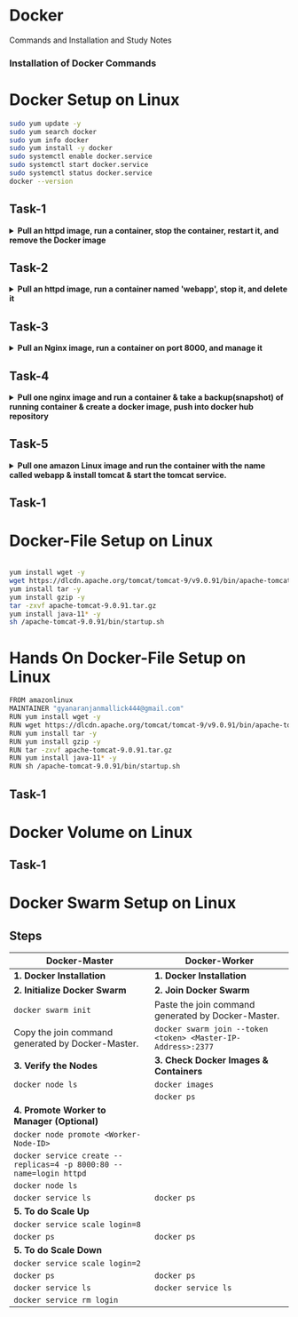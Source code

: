 # Docker
Commands and Installation and Study Notes
### Installation of Docker Commands
# Docker Setup on Linux
  ```sh
  sudo yum update -y
  sudo yum search docker
  sudo yum info docker
  sudo yum install -y docker
  sudo systemctl enable docker.service
  sudo systemctl start docker.service
  sudo systemctl status docker.service
  docker --version
  ```
  ## Task-1
<details>
<summary><strong>Pull an httpd image, run a container, stop the container, restart it, and remove the Docker image</strong></summary>
<br>

```bash
docker images                ## Lists available images on the system; used to check image availability.
docker ps                    ## Shows running containers; used to monitor active containers.  
docker pull httpd            ## Downloads the httpd image from Docker Hub; used to prepare an image.
docker images                ## Verifies the httpd image is downloaded.
docker run -it -d httpd      ## Starts an httpd container in detached interactive mode; used to deploy containers. 
docker ps                    ## Verifies the httpd container is running.
docker stop container_id     ## Stops the running container; used to halt container processes.
docker ps -a                 ## Lists all containers, including stopped ones.
docker start container_id    ## Restarts the stopped container; used to resume operations.
docker stop container_id     ## Stops the restarted container.
docker rm container_id       ## Removes the stopped container; used to free resources.
docker ps -a                 ## Verifies the container is removed.
docker images                ## Lists all images to confirm existence of the httpd image.
docker rmi httpd             ## Deletes the httpd image; used to clean up unused images.
docker images                ## Confirms the image is removed.
```
</details>

  ## Task-2
<details>
<summary><strong>Pull an httpd image, run a container named 'webapp', stop it, and delete it</strong></summary>
<br>

```bash
docker images                     ## Lists available images on the system; used to check image availability.
docker ps                         ## Shows running containers; used to monitor active containers.
docker pull httpd                 ## Downloads the httpd image from Docker Hub; used to prepare an image.
docker images                     ## Verifies the httpd image is downloaded.
docker run -it -d --name webapp httpd  ## Starts an httpd container in detached mode with the name 'webapp'.
docker ps                         ## Verifies the 'webapp' container is running.
docker stop webapp                ## Stops the running 'webapp' container; used to halt container processes.
docker ps -a                      ## Lists all containers, including stopped ones.
docker rm webapp                  ## Removes the stopped 'webapp' container; used to free resources.
docker ps -a                      ## Verifies the container is removed.
docker images                     ## Lists all images to confirm existence of the httpd image.
docker rmi httpd                  ## Deletes the httpd image; used to clean up unused images.
docker images                     ## Confirms the image is removed.
```
</details>

  ## Task-3
<details>
<summary><strong>Pull an Nginx image, run a container on port 8000, and manage it</strong></summary>
<br>

```bash
docker images                           ## Lists available images on the system; used to check image availability.
docker ps                               ## Shows running containers; used to monitor active containers.
docker pull nginx                       ## Downloads the nginx image from Docker Hub; used to prepare an image.
docker images                           ## Verifies the nginx image is downloaded.
docker run -it -d -p 8000:80 nginx      ## Starts an Nginx container in detached mode with port 8000 mapped to container's port 80.
docker ps                               ## Verifies the Nginx container is running and port 8000 is mapped.
docker stop container_id                ## Stops the running Nginx container; used to halt container processes.
docker ps -a                            ## Lists all containers, including stopped ones.
docker rm container_id                  ## Removes the stopped Nginx container; used to free resources.
docker ps -a                            ## Verifies the container is removed.
docker images                           ## Lists all images to confirm existence of the nginx image.
docker rmi nginx                        ## Deletes the nginx image; used to clean up unused images.
docker images                           ## Confirms the image is removed.
```
</details>

  ## Task-4
<details>
<summary><strong>Pull one nginx image and run a container & take a backup(snapshot) of running container & create a docker image, push into docker hub repository</strong></summary>
<br>

```bash
# Step 1: Check running containers
docker ps                           ## Lists all running containers.

# Step 2: Pull the nginx image
docker pull nginx                   ## Pulls the nginx image from Docker Hub.

# Step 3: Run the nginx container
docker run -it -d nginx             ## Starts an nginx container in detached mode.

# Step 4: Commit the running container to a new image
docker commit b5ef90ae5e8c mallick17/samplenginx    ## Creates a new image 'mallick17/samplenginx' from the container.

# Step 5: Check available images
docker images                       ## Verifies the new image is created.

# Step 6: Log in to Docker Hub
docker login                        ## Logs in to Docker Hub (needed to push images).

# Step 7: Push the new image to Docker Hub before pushing the image, Create dockerhub repo
docker push mallick17/samplenginx                ## Pushes the 'samplenginx' image to Docker Hub.
docker push mallick17/samplenginx:tagname        ## Pushes a tagged version of the image.

# Step 8: Verify running containers
docker ps                           ## Checks currently running containers.

# Step 9: Remove the running container forcefully
docker rm -f b5ef90ae5e8c           ## Deletes the container 'b5ef90ae5e8c'.

# Step 10: Remove the nginx image
docker rmi nginx                    ## Removes the nginx image if unused.
docker rmi -f nginx                 ## Force-removes the nginx image.

# Step 11: Remove the custom image locally
docker rmi mallick17/samplenginx    ## Removes the custom image from the local system.

# Step 12: Pull the custom image back from Docker Hub
docker pull mallick17/samplenginx   ## Retrieves the 'samplenginx' image from Docker Hub.

# Step 13: Log out from Docker Hub
docker logout                       ## Logs out from Docker Hub.
```
</details>

  ## Task-5
<details>
<summary><strong>Pull one amazon Linux image and run the container with the name called webapp & install tomcat & start the tomcat service.</strong></summary>
<br>

```bash
# Step 1: Pull the Amazon Linux image
docker pull amazonlinux                      ## Downloads the Amazon Linux image from Docker Hub.

# Step 2: Verify available images
docker images                                ## Lists the available Docker images.

# Step 3: Run the container in detached mode with the name 'webapp'
docker run -it -d --name webapp amazonlinux  ## Starts the container 'webapp' in detached mode.

# Step 4: Verify running containers
docker ps                                    ## Lists running containers, confirms 'webapp' is active.

# Step 5: Access the running container's shell
docker exec -it 6a075d027f6f /bin/bash        ## Opens a bash shell inside the running 'webapp' container.

# Step 6: Install wget inside the container
yum install wget -y                          ## Installs wget to download files inside the container.

# Step 7: Download Tomcat from Apache servers
wget https://dlcdn.apache.org/tomcat/tomcat-9/v9.0.97/bin/apache-tomcat-9.0.97.tar.gz   ## Downloads the Tomcat tarball.

# Step 8: Install tar to extract the Tomcat archive
yum install tar -y                           ## Installs tar utility to extract Tomcat tarball.

# Step 9: Install gzip to handle compressed files (if not installed)
yum install gzip -y                          ## Installs gzip to handle compressed archives.

# Step 10: Extract the Tomcat archive
tar -zxvf apache-tomcat-9.0.97.tar.gz        ## Extracts the Tomcat tarball.

# Step 11: Verify extracted files
ls                                          ## Verifies that the files have been extracted.

# Step 12: Navigate into the Tomcat directory
cd apache-tomcat-9.0.97                     ## Changes directory to the extracted Tomcat folder.

# Step 13: Verify contents of the Tomcat folder
ls                                          ## Lists contents of the Tomcat directory.

# Step 14: Navigate to the bin directory
cd bin/                                     ## Changes directory to Tomcat's bin folder.

# Step 15: Verify contents in the bin directory
ls                                          ## Lists contents of the bin directory.

# Step 16: Install Java 11 (required by Tomcat)
yum install java-11* -y                      ## Installs Java 11, required for running Tomcat.

# Step 17: Start Tomcat service
sh startup.sh                               ## Starts the Tomcat server using the startup script.

# Step 18: Exit the container shell
exit                                        ## Exits the container shell.

# Step 19: Verify running containers
docker ps                                    ## Verifies the container 'webapp' is still running.
```
</details>

  ## Task-1
  
# Docker-File Setup on Linux
  ```sh
 
  yum install wget -y
  wget https://dlcdn.apache.org/tomcat/tomcat-9/v9.0.91/bin/apache-tomcat-9.0.91.tar.gz
  yum install tar -y 
  yum install gzip -y
  tar -zxvf apache-tomcat-9.0.91.tar.gz
  yum install java-11* -y
  sh /apache-tomcat-9.0.91/bin/startup.sh
  ``` 
# Hands On Docker-File Setup on Linux
  ```sh
  FROM amazonlinux
  MAINTAINER "gyanaranjanmallick444@gmail.com"
  RUN yum install wget -y
  RUN wget https://dlcdn.apache.org/tomcat/tomcat-9/v9.0.91/bin/apache-tomcat-9.0.91.tar.gz
  RUN yum install tar -y 
  RUN yum install gzip -y
  RUN tar -zxvf apache-tomcat-9.0.91.tar.gz
  RUN yum install java-11* -y
  RUN sh /apache-tomcat-9.0.91/bin/startup.sh
  ```
  ## Task-1
  
# Docker Volume on Linux
  ## Task-1
  
# Docker Swarm Setup on Linux
  ## Steps

  | **Docker-Master**                    | **Docker-Worker**                        |
  |--------------------------------------|------------------------------------------|
  | **1. Docker Installation**           | **1. Docker Installation**               |
  | **2. Initialize Docker Swarm**       | **2. Join Docker Swarm**                 |
  | ```docker swarm init``` | Paste the join command generated by Docker-Master.|
  |  Copy the join command generated by Docker-Master. | ```docker swarm join --token <token> <Master-IP-Address>:2377``` |
  | **3. Verify the Nodes**              | **3. Check Docker Images & Containers**  |
  | ```docker node ls```            | ```docker images```                 |
  |                                      | ```docker ps```                     |
  | **4. Promote Worker to Manager (Optional)** |                                          |
  | ```docker node promote <Worker-Node-ID>``` |                              |
  | ```docker service create --replicas=4 -p 8000:80 --name=login httpd``` |                              |
  | ```docker node ls```            |                  |
  | ```docker service ls```            | ```docker ps```                 |
  | **5. To do Scale Up** |                                          |
  | ```docker service scale login=8``` |                              |
  | ```docker ps```            | ```docker ps```                 |
  | **5. To do Scale Down** |                                          |
  | ```docker service scale login=2``` |                              |
  | ```docker ps```            | ```docker ps```                 |
  | ```docker service ls```            | ```docker service ls```                 |
  | ```docker service rm login``` |                              |

